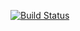 [![Build Status](https://travis-ci.org/piyush97/Node-ChatApp-API.svg?branch=master)](https://travis-ci.org/piyush97/Node-ChatApp-API)